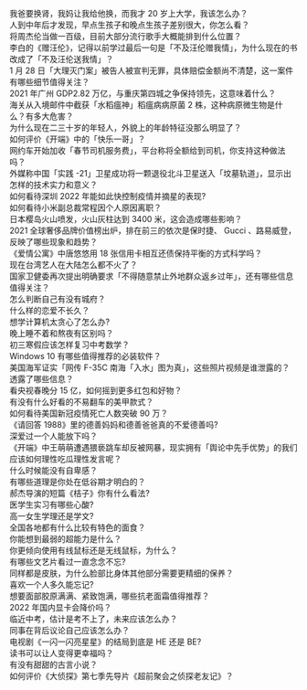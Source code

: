 我爸要换肾，我妈让我给他换，而我才 20 岁上大学，我该怎么办？  
人到中年后才发现，早点生孩子和晚点生孩子差别很大，你怎么看？  
将周杰伦当做一百级，目前大部分流行歌手大概能排到什么位置？  
李白的《赠汪伦》，记得以前学过最后一句是「不及汪伦赠我情」，为什么现在的书改成了「不及汪伦送我情」？  
1 月 28 日「大理灭门案」被告人被宣判无罪，具体赔偿金额尚不清楚，这一案件有哪些细节值得关注？  
2021 年广州 GDP2.82 万亿，与重庆第四城之争保持领先，这意味着什么？  
海关从入境邮件中截获「水稻瘟神」稻瘟病病原菌 2 株，这种病原微生物是什么？有多大危害？  
为什么现在二三十岁的年轻人，外貌上的年龄特征没那么明显了？  
如何评价《开端》中的「快乐一哥」？  
网约车开始加收「春节司机服务费」，平台称将全额给到司机，你支持这种做法吗？  
外媒称中国「实践 -21」卫星成功将一颗退役北斗卫星送入「坟墓轨道」，显示出怎样的技术实力和意义？  
如何看待深圳 2022 年能如此快控制疫情并摘星的表现?  
如何看待小米副总裁常程因个人原因离职？  
日本樱岛火山喷发，火山灰柱达到 3400 米，这会造成哪些影响？  
2021 全球奢侈品牌价值榜出炉，排在前三的依次是保时捷、 Gucci 、路易威登，反映了哪些现象和趋势？  
《爱情公寓》中唐悠悠用 18 张信用卡相互还债保持平衡的方式科学吗？  
现在台湾艺人在大陆怎么都不火了？  
国家卫健委再次提出明确要求「不得随意禁止外地群众返乡过年」，还有哪些信息值得关注？  
怎么判断自己有没有城府？  
什么样的恋爱不长久？  
想学计算机太贪心了怎么办?  
晚上睡不着和熬夜有区别吗？  
初三寒假应该怎样复习中考数学？  
Windows 10 有哪些值得推荐的必装软件？  
美国海军证实「网传 F-35C 南海「入水」图为真」，这些照片视频是谁泄露的？透露了哪些信息？  
看央视春晚分 15 亿，如何摇到更多红包和好物？  
有没有什么好看的不易翻车的美甲款式？  
如何看待美国新冠疫情死亡人数突破 90 万？  
《请回答 1988》里的德善妈妈和德善爸爸真的不爱德善吗?  
深爱过一个人能放下吗？  
《开端》中王萌萌遭遇猥亵跳车却反被网暴，现实拥有「舆论中先手优势」的我们应该如何理性吃瓜理性发言呢？  
什么时候能没有自卑感？  
有哪些道理是你处在低谷期才明白的？  
郝杰导演的短篇《桔子》你有什么看法?  
医学生实习有哪些心酸?  
高一女生学理还是学文?  
全国各地都有什么比较有特色的面食？  
你能想到最弱的超能力是什么？  
你更倾向使用有线鼠标还是无线鼠标，为什么？  
有哪些文艺片看过一直念念不忘?  
同样都是皮肤，为什么脸部比身体其他部分需要更精细的保养？  
喜欢一个人多久能忘记?  
想要面部胶原满满、紧致饱满，哪些抗老面霜值得推荐？  
2022 年国内显卡会降价吗？  
临近中考，估计是考不上了，未来应该怎么办？  
同事在背后议论自己应该怎么办？  
电视剧《一闪一闪亮星星》的结局到底是 HE 还是 BE?  
读书可以让人变得更幸福吗？  
有没有甜甜的古言小说？  
如何评价《大侦探》第七季先导片《超前聚会之侦探老友记》？  
